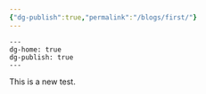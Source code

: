 ```yaml
---
{"dg-publish":true,"permalink":"/blogs/first/"}
---
```


```
---
dg-home: true
dg-publish: true
---
```


This is a new test.